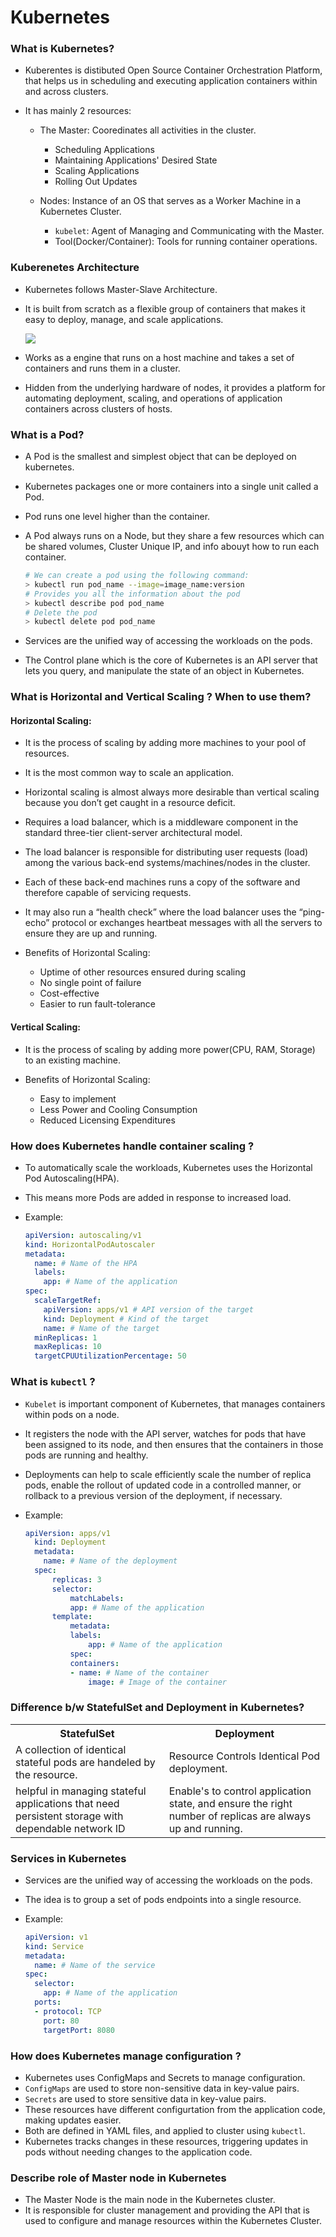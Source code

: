 # Kubernetes

### What is Kubernetes?

- Kuberentes is distibuted Open Source Container Orchestration Platform, that helps us in scheduling and executing application containers within and across clusters.

- It has mainly 2 resources:

  - The Master: Cooredinates all activities in the cluster.

    - Scheduling Applications
    - Maintaining Applications' Desired State
    - Scaling Applications
    - Rolling Out Updates

  - Nodes: Instance of an OS that serves as a Worker Machine in a Kubernetes Cluster.

    - `kubelet`: Agent of Managing and Communicating with the Master.
    - Tool(Docker/Container): Tools for running container operations.

### Kuberenetes Architecture

- Kubernetes follows Master-Slave Architecture.
- It is built from scratch as a flexible group of containers that makes it easy to deploy, manage, and scale applications.

  ![](./imgs/Screenshot%202024-08-25%20at%207.20.34 AM.png)

- Works as a engine that runs on a host machine and takes a set of containers and runs them in a cluster.
- Hidden from the underlying hardware of nodes, it provides a platform for automating deployment, scaling, and operations of application containers across clusters of hosts.

### What is a Pod?

- A Pod is the smallest and simplest object that can be deployed on kubernetes.
- Kubernetes packages one or more containers into a single unit called a Pod.
- Pod runs one level higher than the container.
- A Pod always runs on a Node, but they share a few resources which can be shared volumes, Cluster Unique IP, and info abouyt how to run each container.

  ```bash
  # We can create a pod using the following command:
  > kubectl run pod_name --image=image_name:version
  # Provides you all the information about the pod
  > kubectl describe pod pod_name
  # Delete the pod
  > kubectl delete pod pod_name
  ```

- Services are the unified way of accessing the workloads on the pods.
- The Control plane which is the core of Kubernetes is an API server that lets you query, and manipulate the state of an object in Kubernetes.

### What is Horizontal and Vertical Scaling ? When to use them?

#### Horizontal Scaling:

- It is the process of scaling by adding more machines to your pool of resources.
- It is the most common way to scale an application.
- Horizontal scaling is almost always more desirable than vertical scaling because you don’t get caught in a resource deficit.
- Requires a load balancer, which is a middleware component in the standard three-tier client-server architectural model.
- The load balancer is responsible for distributing user requests (load) among the various back-end systems/machines/nodes in the cluster.
- Each of these back-end machines runs a copy of the software and therefore capable of servicing requests. 
- It may also run a “health check” where the load balancer uses the “ping-echo” protocol or exchanges heartbeat messages with all the servers to ensure they are up and running.

- Benefits of Horizontal Scaling:

  - Uptime of other resources ensured during scaling
  - No single point of failure
  - Cost-effective
  - Easier to run fault-tolerance

#### Vertical Scaling:

- It is the process of scaling by adding more power(CPU, RAM, Storage) to an existing machine.

- Benefits of Horizontal Scaling:
  
  - Easy to implement
  - Less Power and Cooling Consumption
  - Reduced Licensing Expenditures

### How does Kubernetes handle container scaling ?

- To automatically scale the workloads, Kubernetes uses the Horizontal Pod Autoscaling(HPA).
- This means more Pods are added in response to increased load.
- Example:

  ```yaml
  apiVersion: autoscaling/v1
  kind: HorizontalPodAutoscaler
  metadata:
    name: # Name of the HPA
    labels:
      app: # Name of the application
  spec:
    scaleTargetRef:
      apiVersion: apps/v1 # API version of the target
      kind: Deployment # Kind of the target
      name: # Name of the target
    minReplicas: 1
    maxReplicas: 10
    targetCPUUtilizationPercentage: 50
  ```

### What is `kubectl` ?

- `Kubelet` is important component of Kubernetes, that manages containers within pods on a node.
- It registers the node with the API server, watches for pods that have been assigned to its node, and then ensures that the containers in those pods are running and healthy.
- Deployments can help to scale efficiently scale the number of replica pods, enable the rollout of updated code in a controlled manner, or rollback to a previous version of the deployment, if necessary.

- Example:

  ```yml
  apiVersion: apps/v1
    kind: Deployment
    metadata:
      name: # Name of the deployment
    spec:
        replicas: 3
        selector:
            matchLabels:
            app: # Name of the application
        template:
            metadata:
            labels:
                app: # Name of the application
            spec:
            containers:
            - name: # Name of the container
                image: # Image of the container
  ```

### Difference b/w StatefulSet and Deployment in Kubernetes?

<table>
    <tr>
        <th>StatefulSet</th>
        <th>Deployment</th>
    </tr>
    <tr>
        <td>A collection of identical stateful pods are handeled by the resource.</td>
        <td>Resource Controls Identical Pod deployment.</td>
    </tr>
    <tr>
        <td>helpful in managing stateful applications that need persistent storage with dependable network ID</td>
        <td>Enable's to control application state, and ensure the right number of replicas are always up and running.</td>
    </tr>
</table>

### Services in Kubernetes

- Services are the unified way of accessing the workloads on the pods.
- The idea is to group a set of pods endpoints into a single resource.
- Example:

  ```yaml
  apiVersion: v1
  kind: Service
  metadata:
    name: # Name of the service
  spec:
    selector:
      app: # Name of the application
    ports:
    - protocol: TCP
      port: 80
      targetPort: 8080
  ```

### How does Kubernetes manage configuration ?

- Kubernetes uses ConfigMaps and Secrets to manage configuration.
- `ConfigMaps` are used to store non-sensitive data in key-value pairs.
- `Secrets` are used to store sensitive data in key-value pairs.
- These resources have different configurtation from the application code, making updates easier.
- Both are defined in YAML files, and applied to cluster using `kubectl`.
- Kubernetes tracks changes in these resources, triggering updates in pods without needing changes to the application code.

### Describe role of Master node in Kubernetes

- The Master Node is the main node in the Kubernetes cluster.
- It is responsible for cluster management and providing the API that is used to configure and manage resources within the Kubernetes Cluster.

###